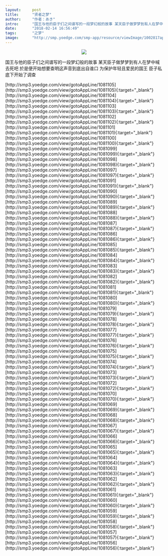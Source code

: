```yaml
---
layout:     post
title:      "贤者之梦"
author:     "作者：あき"
intro:      "国王与他的臣子们之间谱写的一段梦幻般的故事 某天臣子做梦梦到有人在梦中喊去死吧 於是便开始想要查明这声音到底出自谁口 为保护年轻且爱民的国王 臣子私底下开始了调查"
date:       "2018-02-14 16:56:49"
tags:       "之梦"
image:      "http://smp.yoedge.com/smp-app/resource/viewImage/1002817appline.png"
---
```

<div style="text-align: center">
<p><img src="http://smp.yoedge.com/smp-app/resource/viewImage/1002817appline.png"/></p>
</div>
<p class="post-meta">
<span>国王与他的臣子们之间谱写的一段梦幻般的故事 某天臣子做梦梦到有人在梦中喊去死吧 於是便开始想要查明这声音到底出自谁口 为保护年轻且爱民的国王 臣子私底下开始了调查</span>
</p>
[http://smp3.yoedge.com/view/gotoAppLine/1081105](http://smp3.yoedge.com/view/gotoAppLine/1081105){:target="_blank"}
[http://smp3.yoedge.com/view/gotoAppLine/1081104](http://smp3.yoedge.com/view/gotoAppLine/1081104){:target="_blank"}
[http://smp3.yoedge.com/view/gotoAppLine/1081103](http://smp3.yoedge.com/view/gotoAppLine/1081103){:target="_blank"}
[http://smp3.yoedge.com/view/gotoAppLine/1081102](http://smp3.yoedge.com/view/gotoAppLine/1081102){:target="_blank"}
[http://smp3.yoedge.com/view/gotoAppLine/1081101](http://smp3.yoedge.com/view/gotoAppLine/1081101){:target="_blank"}
[http://smp3.yoedge.com/view/gotoAppLine/1081100](http://smp3.yoedge.com/view/gotoAppLine/1081100){:target="_blank"}
[http://smp3.yoedge.com/view/gotoAppLine/1081099](http://smp3.yoedge.com/view/gotoAppLine/1081099){:target="_blank"}
[http://smp3.yoedge.com/view/gotoAppLine/1081098](http://smp3.yoedge.com/view/gotoAppLine/1081098){:target="_blank"}
[http://smp3.yoedge.com/view/gotoAppLine/1081097](http://smp3.yoedge.com/view/gotoAppLine/1081097){:target="_blank"}
[http://smp3.yoedge.com/view/gotoAppLine/1081091](http://smp3.yoedge.com/view/gotoAppLine/1081091){:target="_blank"}
[http://smp3.yoedge.com/view/gotoAppLine/1081090](http://smp3.yoedge.com/view/gotoAppLine/1081090){:target="_blank"}
[http://smp3.yoedge.com/view/gotoAppLine/1081089](http://smp3.yoedge.com/view/gotoAppLine/1081089){:target="_blank"}
[http://smp3.yoedge.com/view/gotoAppLine/1081088](http://smp3.yoedge.com/view/gotoAppLine/1081088){:target="_blank"}
[http://smp3.yoedge.com/view/gotoAppLine/1081087](http://smp3.yoedge.com/view/gotoAppLine/1081087){:target="_blank"}
[http://smp3.yoedge.com/view/gotoAppLine/1081086](http://smp3.yoedge.com/view/gotoAppLine/1081086){:target="_blank"}
[http://smp3.yoedge.com/view/gotoAppLine/1081085](http://smp3.yoedge.com/view/gotoAppLine/1081085){:target="_blank"}
[http://smp3.yoedge.com/view/gotoAppLine/1081084](http://smp3.yoedge.com/view/gotoAppLine/1081084){:target="_blank"}
[http://smp3.yoedge.com/view/gotoAppLine/1081083](http://smp3.yoedge.com/view/gotoAppLine/1081083){:target="_blank"}
[http://smp3.yoedge.com/view/gotoAppLine/1081082](http://smp3.yoedge.com/view/gotoAppLine/1081082){:target="_blank"}
[http://smp3.yoedge.com/view/gotoAppLine/1081081](http://smp3.yoedge.com/view/gotoAppLine/1081081){:target="_blank"}
[http://smp3.yoedge.com/view/gotoAppLine/1081080](http://smp3.yoedge.com/view/gotoAppLine/1081080){:target="_blank"}
[http://smp3.yoedge.com/view/gotoAppLine/1081079](http://smp3.yoedge.com/view/gotoAppLine/1081079){:target="_blank"}
[http://smp3.yoedge.com/view/gotoAppLine/1081078](http://smp3.yoedge.com/view/gotoAppLine/1081078){:target="_blank"}
[http://smp3.yoedge.com/view/gotoAppLine/1081077](http://smp3.yoedge.com/view/gotoAppLine/1081077){:target="_blank"}
[http://smp3.yoedge.com/view/gotoAppLine/1081076](http://smp3.yoedge.com/view/gotoAppLine/1081076){:target="_blank"}
[http://smp3.yoedge.com/view/gotoAppLine/1081075](http://smp3.yoedge.com/view/gotoAppLine/1081075){:target="_blank"}
[http://smp3.yoedge.com/view/gotoAppLine/1081074](http://smp3.yoedge.com/view/gotoAppLine/1081074){:target="_blank"}
[http://smp3.yoedge.com/view/gotoAppLine/1081073](http://smp3.yoedge.com/view/gotoAppLine/1081073){:target="_blank"}
[http://smp3.yoedge.com/view/gotoAppLine/1081072](http://smp3.yoedge.com/view/gotoAppLine/1081072){:target="_blank"}
[http://smp3.yoedge.com/view/gotoAppLine/1081070](http://smp3.yoedge.com/view/gotoAppLine/1081070){:target="_blank"}
[http://smp3.yoedge.com/view/gotoAppLine/1081069](http://smp3.yoedge.com/view/gotoAppLine/1081069){:target="_blank"}
[http://smp3.yoedge.com/view/gotoAppLine/1081068](http://smp3.yoedge.com/view/gotoAppLine/1081068){:target="_blank"}
[http://smp3.yoedge.com/view/gotoAppLine/1081067](http://smp3.yoedge.com/view/gotoAppLine/1081067){:target="_blank"}
[http://smp3.yoedge.com/view/gotoAppLine/1081066](http://smp3.yoedge.com/view/gotoAppLine/1081066){:target="_blank"}
[http://smp3.yoedge.com/view/gotoAppLine/1081065](http://smp3.yoedge.com/view/gotoAppLine/1081065){:target="_blank"}
[http://smp3.yoedge.com/view/gotoAppLine/1081064](http://smp3.yoedge.com/view/gotoAppLine/1081064){:target="_blank"}
[http://smp3.yoedge.com/view/gotoAppLine/1081063](http://smp3.yoedge.com/view/gotoAppLine/1081063){:target="_blank"}
[http://smp3.yoedge.com/view/gotoAppLine/1081062](http://smp3.yoedge.com/view/gotoAppLine/1081062){:target="_blank"}
[http://smp3.yoedge.com/view/gotoAppLine/1081061](http://smp3.yoedge.com/view/gotoAppLine/1081061){:target="_blank"}
[http://smp3.yoedge.com/view/gotoAppLine/1081060](http://smp3.yoedge.com/view/gotoAppLine/1081060){:target="_blank"}
[http://smp3.yoedge.com/view/gotoAppLine/1081059](http://smp3.yoedge.com/view/gotoAppLine/1081059){:target="_blank"}
[http://smp3.yoedge.com/view/gotoAppLine/1081058](http://smp3.yoedge.com/view/gotoAppLine/1081058){:target="_blank"}
[http://smp3.yoedge.com/view/gotoAppLine/1081057](http://smp3.yoedge.com/view/gotoAppLine/1081057){:target="_blank"}
[http://smp3.yoedge.com/view/gotoAppLine/1081056](http://smp3.yoedge.com/view/gotoAppLine/1081056){:target="_blank"}


